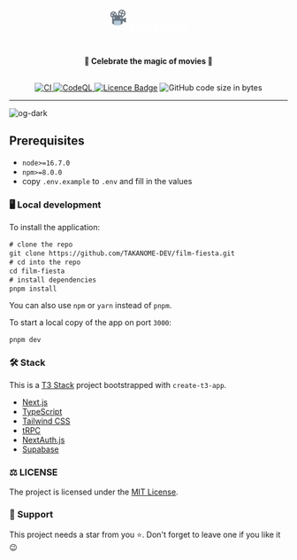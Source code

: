 <div align="center">
  <h2 style="display:flex;justify-content:center;color:white;">
    <img src="./public/film-fiesta.png" alt="FilmFiesta Logo" width="30px" height="30px" />
    <p style="margin-left:5px;">FilmFiesta</p>
  </h2>
  <strong>🧙 Celebrate the magic of movies 🧙</strong>
</div>
<br />
<p align="center">
  <a href="https://github.com/takanome-dev/film-fiesta/actions/workflows/ci.yml">
    <img src="https://github.com/takanome-dev/film-fiesta/actions/workflows/ci.yml/badge.svg" alt="CI" style="max-width: 100%;" />
  </a>
  <a href="https://github.com/takanome-dev/film-fiesta/actions/workflows/codeql-analysis.yml">
    <img src="https://github.com/takanome-dev/film-fiesta/actions/workflows/codeql-analysis.yml/badge.svg" alt="CodeQL" style="max-width: 100%;" />
  </a>
  <a href="https://github.com/TAKANOME-DEV/film-fiesta"><img alt="Licence Badge" src="https://img.shields.io/github/license/TAKANOME-DEV/film-fiesta?color=%2330C151"></a>
  <img src="https://img.shields.io/github/languages/code-size/takanome-dev/film-fiesta" alt="GitHub code size in bytes" />

</p>

---

![og-dark](https://user-images.githubusercontent.com/79809121/224662523-1206dd14-bcde-45d4-973d-7b4718a251ed.png)

## Prerequisites

- `node>=16.7.0`
- `npm>=8.0.0`
- copy `.env.example` to `.env` and fill in the values

### 🖥️ Local development

To install the application:

```shell
# clone the repo
git clone https://github.com/TAKANOME-DEV/film-fiesta.git
# cd into the repo
cd film-fiesta
# install dependencies
pnpm install
```

You can also use `npm` or `yarn` instead of `pnpm`.

To start a local copy of the app on port `3000`:

```shell
pnpm dev
```

### 🛠 Stack

This is a [T3 Stack](https://create.t3.gg/) project bootstrapped with `create-t3-app`.

- [Next.js](https://nextjs.org/)
- [TypeScript](https://www.typescriptlang.org/)
- [Tailwind CSS](https://tailwindcss.com/)
- [tRPC](https://trpc.io/)
- [NextAuth.js](https://next-auth.js.org/)
- [Supabase](https://supabase.io/)

### :balance_scale: LICENSE

The project is licensed under the [MIT License](LICENSE).

### :pray: Support

This project needs a star from you ⭐. Don't forget to leave one if you like it :wink:
